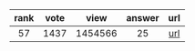 
| rank | vote | view | answer | url |
|:-:|:-:|:-:|:-:|:-:|
|57|1437|1454566|25| [url](http://stackoverflow.com/questions/493386/how-to-print-without-newline-or-space) |
